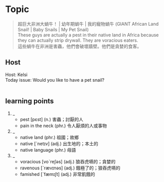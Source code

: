 # Topic

> 超巨大非洲大蝸牛！ | 幼年期蝸牛 | 我的寵物蝸牛 (GIANT African Land Snail! | Baby Snails | My Pet Snail) <br>
> These guys are actually a pest in their native land in Africa because they can actually strip drywall. They are voracious eaters. <br>
> 這些蝸牛在非洲是害蟲，他們會破壞牆壁。他們是貪婪的食客。 <br>

## Host
Host: Kelsi
<br>Today issue: Would you like to have a pet snail?
<br><br>
## learning points
1. _
	* pest  [pɛst]  (n.)  害蟲；討厭的人
	* pain in the neck  (phr.)  令人厭煩的人或事物
2. _
	* native land  (phr.)  祖國；故鄉
	* native  [ˋnetɪv]  (adj.)  出生地的；本土的
	* native language  (phr.)  母語
3. _
	* voracious  [voˋreʃəs]  (adj.)  狼吞虎嚥的；貪婪的
	* ravenous  [ˋrævɪnəs]  (adj.)  餓極了的；狼吞虎嚥的
	* famished  [ˋfæmɪʃt]  (adj.)  非常飢餓的
